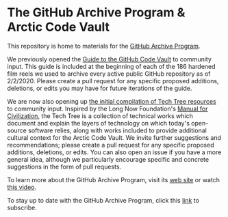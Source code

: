 # The GitHub Archive Program &amp; Arctic Code Vault

This repository is home to materials for the  [GitHub Archive Program](https://archiveprogram.github.com/).

We previously opened the [Guide to the GitHub Code Vault](./GUIDE.md) to community input. This guide is included at the beginning of each of the 186 hardened film reels we used to archive every active public GitHub repository as of 2/2/2020. Please create a pull request for any specific proposed additions, deletions, or edits you may have for future iterations of the guide.

We are now also opening up [the initial compilation of Tech Tree resources](./TheTechTree.md) to community input. Inspired by the Long Now Foundation's [Manual for Civilization](https://medium.com/the-long-now-foundation/manual-for-civilization/home), the Tech Tree is a collection of technical works which document and explain the layers of technology on which today's open-source software relies, along with works included to provide additional cultural context for the Arctic Code Vault. We invite further suggestions and recommendations; please create a pull request for any specific proposed additions, deletions, or edits. You can also open an issue if you have a more general idea, although we particularly encourage specific and concrete suggestions in the form of pull requests.

To learn more about the GitHub Archive Program, visit its [web site](https://archiveprogram.github.com/) or watch [this video](https://www.youtube.com/watch?v=fzI9FNjXQ0o).

To stay up to date with the GitHub Archive Program, click this [link](https://archiveprogram.github.com/#subscribe) to subscribe.
